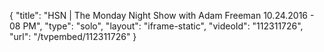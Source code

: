 {
    "title": "HSN | The Monday Night Show with Adam Freeman 10.24.2016 - 08 PM",
    "type": "solo",
    "layout": "iframe-static",
    "videoId": "112311726",
    "url": "\/tvpembed\/112311726"
}